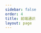```yaml
---
sidebar: false
order: 4
title: 前端通识
layout: page
---
```


<base-index :title="$frontmatter.title "/>
